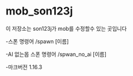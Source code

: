 # mob_son123j
이 저장소는 son123j가 mob를 수정할수 있는 곳입니다

-스폰 명령어 /spawn [이름]

-AI 없는몹 스폰 명령어 /spwan_no_ai [이름]

-마크버전 1.16.3

